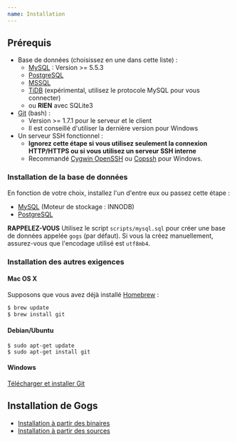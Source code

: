 ```yaml
---
name: Installation
---
```


## Prérequis

- Base de données (choisissez en une dans cette liste) :
    - [MySQL](http://dev.mysql.com) : Version >= 5.5.3
    - [PostgreSQL](http://www.postgresql.org/)
    - [MSSQL](https://fr.wikipedia.org/wiki/Microsoft_SQL_Server)
    - [TiDB](https://github.com/pingcap/tidb) (expérimental, utilisez le protocole MySQL pour vous connecter)
    - ou **RIEN** avec SQLite3
- [Git](http://git-scm.com/) (bash) :
    - Version >= 1.7.1 pour le serveur et le client
    - Il est conseillé d'utiliser la dernière version pour Windows
- Un serveur SSH fonctionnel :
    - **Ignorez cette étape si vous utilisez seulement la connexion HTTP/HTTPS ou si vous utilisez un serveur SSH interne**
    - Recommandé [Cygwin OpenSSH](http://docs.oracle.com/cd/E24628_01/install.121/e22624/preinstall_req_cygwin_ssh.htm) ou [Copssh](https://www.itefix.net/copssh) pour Windows.

### Installation de la base de données

En fonction de votre choix, installez l'un d'entre eux ou passez cette étape :

- [MySQL](http://dev.mysql.com/downloads/mysql/) (Moteur de stockage : INNODB)
- [PostgreSQL](http://www.postgresql.org/download/)

**RAPPELEZ-VOUS** Utilisez le script `scripts/mysql.sql` pour créer une base de données appelée `gogs` (par défaut). Si vous la créez manuellement, assurez-vous que l'encodage utilisé est `utf8mb4`.

### Installation des autres exigences

#### Mac OS X

Supposons que vous avez déjà installé [Homebrew](http://brew.sh/) :

```sh
$ brew update
$ brew install git
```

#### Debian/Ubuntu

```
$ sudo apt-get update
$ sudo apt-get install git
```

#### Windows

[Télécharger et installer Git](http://git-scm.com/downloads)

## Installation de Gogs

- [Installation à partir des binaires](/docs/installation/install_from_binary)
- [Installation à partir des sources](/docs/installation/install_from_source)
